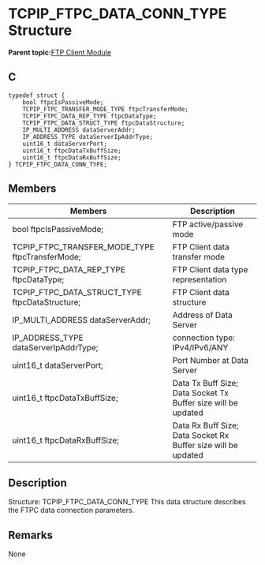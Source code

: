 # TCPIP\_FTPC\_DATA\_CONN\_TYPE Structure

**Parent topic:**[FTP Client Module](GUID-CE11EBFA-49BD-4D91-86C5-FFD24810B03C.md)

## C

```
typedef struct { 
    bool ftpcIsPassiveMode; 
    TCPIP_FTPC_TRANSFER_MODE_TYPE ftpcTransferMode; 
    TCPIP_FTPC_DATA_REP_TYPE ftpcDataType; 
    TCPIP_FTPC_DATA_STRUCT_TYPE ftpcDataStructure; 
    IP_MULTI_ADDRESS dataServerAddr; 
    IP_ADDRESS_TYPE dataServerIpAddrType; 
    uint16_t dataServerPort; 
    uint16_t ftpcDataTxBuffSize; 
    uint16_t ftpcDataRxBuffSize; 
} TCPIP_FTPC_DATA_CONN_TYPE; 
```

## Members

|Members|Description|
|-------|-----------|
|bool ftpcIsPassiveMode;|FTP active/passive mode|
|TCPIP\_FTPC\_TRANSFER\_MODE\_TYPE ftpcTransferMode;|FTP Client data transfer mode|
|TCPIP\_FTPC\_DATA\_REP\_TYPE ftpcDataType;|FTP Client data type representation|
|TCPIP\_FTPC\_DATA\_STRUCT\_TYPE ftpcDataStructure;|FTP Client data structure|
|IP\_MULTI\_ADDRESS dataServerAddr;|Address of Data Server|
|IP\_ADDRESS\_TYPE dataServerIpAddrType;|connection type: IPv4/IPv6/ANY|
|uint16\_t dataServerPort;|Port Number at Data Server|
|uint16\_t ftpcDataTxBuffSize;|Data Tx Buff Size; Data Socket Tx Buffer size will be updated|
|uint16\_t ftpcDataRxBuffSize;|Data Rx Buff Size; Data Socket Rx Buffer size will be updated|

## Description

Structure: TCPIP\_FTPC\_DATA\_CONN\_TYPE This data structure describes the FTPC data connection parameters.

## Remarks

None

